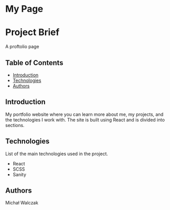 # My Page

# Project Brief

A proftolio page 

## Table of Contents

- [Introduction](#introduction)
- [Technologies](#technologies)
- [Authors](#authors)

## Introduction

My portfolio website where you can learn more about me, my projects, and the technologies I work with. The site is built using React and is divided into sections.

## Technologies

List of the main technologies used in the project.

- React
- SCSS
- Sanity

## Authors

Michał Walczak
